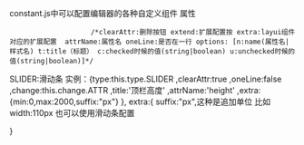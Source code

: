 constant.js中可以配置编辑器的各种自定义组件 属性

                        /*clearAttr:删除按钮 extend:扩展配置按 extra:layui组件对应的扩展配置  attrName:属性名 oneLine:是否在一行 options: [n:name(属性名|样式名) t:title（标题） c:checked时候的值(string|boolean) u:unchecked时候的值(string|boolean)]*/

 SLIDER:滑动条
实例：{type:this.type.SLIDER    ,clearAttr:true       ,oneLine:false      ,change:this.change.ATTR    ,title:'顶栏高度'     ,attrName:'height'          ,extra:{min:0,max:2000,suffix:"px"}                                               },
extra:{
    suffix:"px",这种是追加单位 比如width:110px 也可以使用滑动条配置

}
